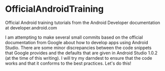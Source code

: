# OfficialAndroidTraining
Official Android training tutorials from the Android Developer documentation at developer.android.com

I am attempting to make several small commits based on the official documentation from Google about how to develop apps using Android Studio. There are some minor discrepancies between the code snippets that Google provides and the defaults that are given in Android Studio 1.0.2 (at the time of this writing). I will try my darndest to ensure that the code works and that it conforms to the best practices.
Let's do this!
